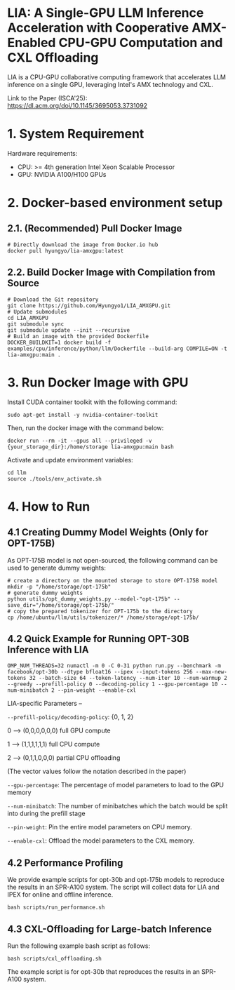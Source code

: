 # LIA: A Single-GPU LLM Inference Acceleration with Cooperative AMX-Enabled CPU-GPU Computation and CXL Offloading

LIA is a CPU-GPU collaborative computing framework that accelerates LLM inference on a single GPU, leveraging Intel's AMX technology and CXL.

Link to the Paper (ISCA'25): https://dl.acm.org/doi/10.1145/3695053.3731092

# 1. System Requirement
Hardware requirements:
- CPU: >= 4th generation Intel Xeon Scalable Processor
- GPU: NVIDIA A100/H100 GPUs

# 2. Docker-based environment setup

## 2.1. (Recommended) Pull Docker Image

```
# Directly download the image from Docker.io hub
docker pull hyungyo/lia-amxgpu:latest
```

## 2.2. Build Docker Image with Compilation from Source

```
# Download the Git repository
git clone https://github.com/Hyungyo1/LIA_AMXGPU.git
# Update submodules
cd LIA_AMXGPU
git submodule sync
git submodule update --init --recursive
# Build an image with the provided Dockerfile
DOCKER_BUILDKIT=1 docker build -f examples/cpu/inference/python/llm/Dockerfile --build-arg COMPILE=ON -t lia-amxgpu:main .
```


# 3. Run Docker Image with GPU
Install CUDA container toolkit with the following command:
```
sudo apt-get install -y nvidia-container-toolkit
```
Then, run the docker image with the command below:
```
docker run --rm -it --gpus all --privileged -v {your_storage_dir}:/home/storage lia-amxgpu:main bash
```
Activate and update environment variables:
```
cd llm
source ./tools/env_activate.sh
```
# 4. How to Run
## 4.1 Creating Dummy Model Weights (Only for OPT-175B)
As OPT-175B model is not open-sourced, the following command can be used to generate dummy weights:
```
# create a directory on the mounted storage to store OPT-175B model
mkdir -p "/home/storage/opt-175b"
# generate dummy weights
python utils/opt_dummy_weights.py --model-"opt-175b" --save_dir="/home/storage/opt-175b/"
# copy the prepared tokenizer for OPT-175b to the directory
cp /home/ubuntu/llm/utils/tokenizer/* /home/storage/opt-175b/
```
## 4.2 Quick Example for Running OPT-30B Inference with LIA
```
OMP_NUM_THREADS=32 numactl -m 0 -C 0-31 python run.py --benchmark -m facebook/opt-30b --dtype bfloat16 --ipex --input-tokens 256 --max-new-tokens 32 --batch-size 64 --token-latency --num-iter 10 --num-warmup 2 --greedy --prefill-policy 0 --decoding-policy 1 --gpu-percentage 10 --num-minibatch 2 --pin-weight --enable-cxl
```
LIA-specific Parameters –

`--prefill-policy/decoding-policy`: {0, 1, 2}

0 –> (0,0,0,0,0,0) full GPU compute 

1 –> (1,1,1,1,1,1) full CPU compute 

2 –> (0,1,1,0,0,0) partial CPU offloading

(The vector values follow the notation described in the paper)

`--gpu-percentage`: The percentage of model parameters to load to the GPU memory

`--num-minibatch`: The number of minibatches which the batch would be split into during the prefill stage

`--pin-weight`: Pin the entire model parameters on CPU memory.

`--enable-cxl`: Offload the model parameters to the CXL memory.

## 4.2 Performance Profiling
We provide example scripts for opt-30b and opt-175b models to reproduce the results in an SPR-A100 system.
The script will collect data for LIA and IPEX for online and offline inference.
```
bash scripts/run_performance.sh
```

## 4.3 CXL-Offloading for Large-batch Inference
Run the following example bash script as follows:
```
bash scripts/cxl_offloading.sh
```
The example script is for opt-30b that reproduces the results in an SPR-A100 system.
